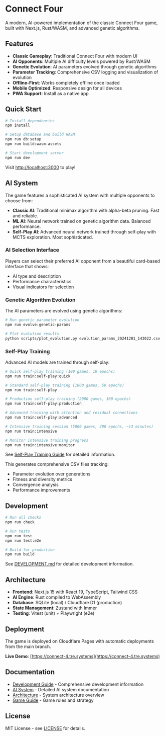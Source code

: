 # Connect Four

A modern, AI-powered implementation of the classic Connect Four game, built with Next.js, Rust/WASM, and advanced genetic algorithms.

## Features

- **Classic Gameplay**: Traditional Connect Four with modern UI
- **AI Opponents**: Multiple AI difficulty levels powered by Rust/WASM
- **Genetic Evolution**: AI parameters evolved through genetic algorithms
- **Parameter Tracking**: Comprehensive CSV logging and visualization of evolution
- **Offline-First**: Works completely offline once loaded
- **Mobile Optimized**: Responsive design for all devices
- **PWA Support**: Install as a native app

## Quick Start

```bash
# Install dependencies
npm install

# Setup database and build WASM
npm run db:setup
npm run build:wasm-assets

# Start development server
npm run dev
```

Visit [http://localhost:3000](http://localhost:3000) to play!

## AI System

The game features a sophisticated AI system with multiple opponents to choose from:

- **Classic AI**: Traditional minimax algorithm with alpha-beta pruning. Fast and reliable.
- **ML AI**: Neural network trained on genetic algorithm data. Balanced performance.
- **Self-Play AI**: Advanced neural network trained through self-play with MCTS exploration. Most sophisticated.

### AI Selection Interface

Players can select their preferred AI opponent from a beautiful card-based interface that shows:

- AI type and description
- Performance characteristics
- Visual indicators for selection

### Genetic Algorithm Evolution

The AI parameters are evolved using genetic algorithms:

```bash
# Run genetic parameter evolution
npm run evolve:genetic-params

# Plot evolution results
python scripts/plot_evolution.py evolution_params_20241201_143022.csv
```

### Self-Play Training

Advanced AI models are trained through self-play:

```bash
# Quick self-play training (100 games, 10 epochs)
npm run train:self-play:quick

# Standard self-play training (1000 games, 50 epochs)
npm run train:self-play

# Production self-play training (2000 games, 100 epochs)
npm run train:self-play:production

# Advanced training with attention and residual connections
npm run train:self-play:advanced

# Intensive training session (5000 games, 200 epochs, ~13 minutes)
npm run train:intensive

# Monitor intensive training progress
npm run train:intensive:monitor
```

See [Self-Play Training Guide](./docs/SELF-PLAY-TRAINING.md) for detailed information.

This generates comprehensive CSV files tracking:

- Parameter evolution over generations
- Fitness and diversity metrics
- Convergence analysis
- Performance improvements

## Development

```bash
# Run all checks
npm run check

# Run tests
npm run test
npm run test:e2e

# Build for production
npm run build
```

See [DEVELOPMENT.md](./docs/DEVELOPMENT.md) for detailed development information.

## Architecture

- **Frontend**: Next.js 15 with React 19, TypeScript, Tailwind CSS
- **AI Engine**: Rust compiled to WebAssembly
- **Database**: SQLite (local) / Cloudflare D1 (production)
- **State Management**: Zustand with Immer
- **Testing**: Vitest (unit) + Playwright (e2e)

## Deployment

The game is deployed on Cloudflare Pages with automatic deployments from the main branch.

**Live Demo**: [https://connect-4.tre.systems](https://connect-4.tre.systems)

## Documentation

- [Development Guide](./docs/DEVELOPMENT.md) - Comprehensive development information
- [AI System](./docs/AI-SYSTEM.md) - Detailed AI system documentation
- [Architecture](./docs/ARCHITECTURE.md) - System architecture overview
- [Game Guide](./docs/GAME-GUIDE.md) - Game rules and strategy

## License

MIT License - see [LICENSE](./LICENSE) for details.
